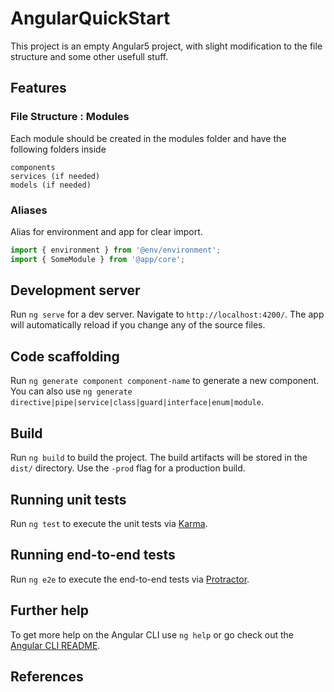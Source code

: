 # AngularQuickStart

This project is an empty Angular5 project, with slight modification to the file structure and some other usefull stuff.

## Features

### File Structure : Modules

Each module should be created in the modules folder and have the following folders inside
```
components
services (if needed)
models (if needed)
```

### Aliases

Alias for environment and app for clear import.

```javascript
import { environment } from '@env/environment';
import { SomeModule } from '@app/core';
```

## Development server

Run `ng serve` for a dev server. Navigate to `http://localhost:4200/`. The app will automatically reload if you change any of the source files.

## Code scaffolding

Run `ng generate component component-name` to generate a new component. You can also use `ng generate directive|pipe|service|class|guard|interface|enum|module`.

## Build

Run `ng build` to build the project. The build artifacts will be stored in the `dist/` directory. Use the `-prod` flag for a production build.

## Running unit tests

Run `ng test` to execute the unit tests via [Karma](https://karma-runner.github.io).

## Running end-to-end tests

Run `ng e2e` to execute the end-to-end tests via [Protractor](http://www.protractortest.org/).

## Further help

To get more help on the Angular CLI use `ng help` or go check out the [Angular CLI README](https://github.com/angular/angular-cli/blob/master/README.md).

## References

[1]: https://medium.com/@tomastrajan/6-best-practices-pro-tips-for-angular-cli-better-developer-experience-7b328bc9db81
